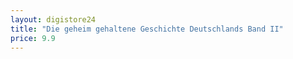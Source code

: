 ```yaml
---
layout: digistore24
title: "Die geheim gehaltene Geschichte Deutschlands Band II"
price: 9.9
---
```

